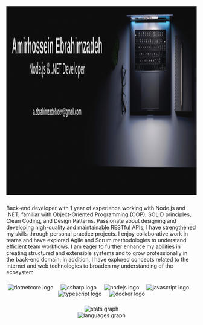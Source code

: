 <div align="center">
  <img height="500" src="https://raw.githubusercontent.com/A-Ebrahimzadeh-dev/A-Ebrahimzadeh-dev/main/header.png"  />
</div>

###

<p align="left">Back-end developer with 1 year of experience working with Node.js and .NET, familiar with Object-Oriented Programming (OOP), SOLID principles, Clean Coding, and Design Patterns. Passionate about designing and developing high-quality and maintainable RESTful APIs, I have strengthened my skills through personal practice projects. I enjoy collaborative work in teams and have explored Agile and Scrum methodologies to understand efficient team workflows. I am eager to further enhance my abilities in creating structured and extensible systems and to grow professionally in the back-end domain. In addition, I have explored concepts related to the internet and web technologies to broaden my understanding of the ecosystem</p>

###

<div align="center">
  <img src="https://cdn.jsdelivr.net/gh/devicons/devicon/icons/dotnetcore/dotnetcore-original.svg" height="40" alt="dotnetcore logo"  />
  <img width="12" />
  <img src="https://cdn.jsdelivr.net/gh/devicons/devicon/icons/csharp/csharp-original.svg" height="40" alt="csharp logo"  />
  <img width="12" />
  <img src="https://cdn.jsdelivr.net/gh/devicons/devicon/icons/nodejs/nodejs-original-wordmark.svg" height="40" alt="nodejs logo"  />
  <img width="12" />
  <img src="https://cdn.jsdelivr.net/gh/devicons/devicon/icons/javascript/javascript-original.svg" height="40" alt="javascript logo"  />
  <img width="12" />
  <img src="https://cdn.jsdelivr.net/gh/devicons/devicon/icons/typescript/typescript-original.svg" height="40" alt="typescript logo"  />
  <img width="12" />
  <img src="https://cdn.jsdelivr.net/gh/devicons/devicon/icons/docker/docker-original.svg" height="40" alt="docker logo"  />
</div>

###

<div align="center">
  <img src="https://github-readme-stats.vercel.app/api?username=A-Ebrahimzadeh-dev&hide_title=false&hide_rank=false&show_icons=true&include_all_commits=true&count_private=true&disable_animations=false&theme=radical&locale=en&hide_border=false&order=1" height="550" alt="stats graph"  />
</div>
<div align="center">
  <img src="https://github-readme-stats.vercel.app/api/top-langs?username=A-Ebrahimzadeh-dev&locale=en&hide_title=false&layout=compact&card_width=320&langs_count=5&theme=dracula&hide_border=false&order=2" height="150" alt="languages graph"  />
</div>

###
